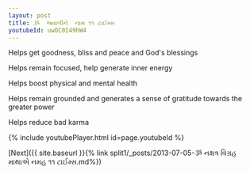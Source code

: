 ```yaml
---
layout: post
title: ૐ  જ્વાળીને  નામ ૧૧ ટાઈમ્સ
youtubeId: uwOC0I49hW4
---
```

 
 
Helps get goodness, bliss and peace and God's blessings
 
Helps remain focused, help generate inner energy 
 
Helps boost physical and mental health 
 
Helps remain grounded and generates a sense of gratitude towards the greater power 
 
Helps reduce bad karma
 
 
 
 


{% include youtubePlayer.html id=page.youtubeId %}
 
[Next]({{ site.baseurl }}{% link  split1/_posts/2013-07-05-ૐ નક્ષત્ર વિગ્રહ માથાએ નમહ ૧૧ ટાઈમ્સ.md%})
 
